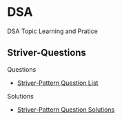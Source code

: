 # DSA

DSA Topic Learning and Pratice




<!-- ## Pratice Questions with solutions -->






## Striver-Questions

Questions 

- [Striver-Pattern Question List](https://takeuforward.org/strivers-a2z-dsa-course/must-do-pattern-problems-before-starting-dsa/)

Solutions

- [Striver-Pattern Question Solutions](https://github.com/ParitoshChaudhari/DSA/tree/main/Take_U_Forward_Pattern_Q)



